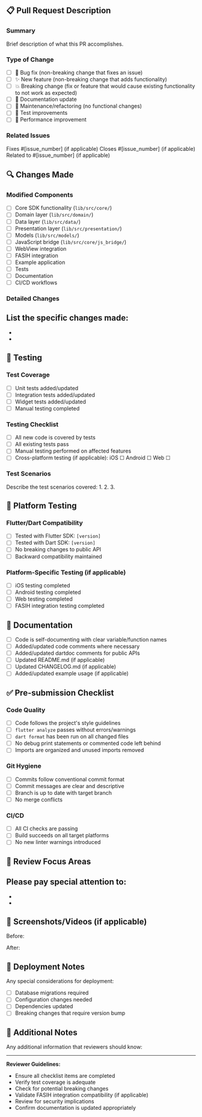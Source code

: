 ## 📋 Pull Request Description

### Summary
Brief description of what this PR accomplishes.

### Type of Change
- [ ] 🐛 Bug fix (non-breaking change that fixes an issue)
- [ ] ✨ New feature (non-breaking change that adds functionality)
- [ ] 💥 Breaking change (fix or feature that would cause existing functionality to not work as expected)
- [ ] 📖 Documentation update
- [ ] 🔧 Maintenance/refactoring (no functional changes)
- [ ] 🧪 Test improvements
- [ ] 🚀 Performance improvement

### Related Issues
Fixes #[issue_number] (if applicable)
Closes #[issue_number] (if applicable)
Related to #[issue_number] (if applicable)

## 🔍 Changes Made

### Modified Components
- [ ] Core SDK functionality (`lib/src/core/`)
- [ ] Domain layer (`lib/src/domain/`)
- [ ] Data layer (`lib/src/data/`)
- [ ] Presentation layer (`lib/src/presentation/`)
- [ ] Models (`lib/src/models/`)
- [ ] JavaScript bridge (`lib/src/core/js_bridge/`)
- [ ] WebView integration
- [ ] FASIH integration
- [ ] Example application
- [ ] Tests
- [ ] Documentation
- [ ] CI/CD workflows

### Detailed Changes
List the specific changes made:
-
-
-

## 🧪 Testing

### Test Coverage
- [ ] Unit tests added/updated
- [ ] Integration tests added/updated
- [ ] Widget tests added/updated
- [ ] Manual testing completed

### Testing Checklist
- [ ] All new code is covered by tests
- [ ] All existing tests pass
- [ ] Manual testing performed on affected features
- [ ] Cross-platform testing (if applicable): iOS ☐ Android ☐ Web ☐

### Test Scenarios
Describe the test scenarios covered:
1.
2.
3.

## 📱 Platform Testing

### Flutter/Dart Compatibility
- [ ] Tested with Flutter SDK: `[version]`
- [ ] Tested with Dart SDK: `[version]`
- [ ] No breaking changes to public API
- [ ] Backward compatibility maintained

### Platform-Specific Testing (if applicable)
- [ ] iOS testing completed
- [ ] Android testing completed
- [ ] Web testing completed
- [ ] FASIH integration testing completed

## 📖 Documentation

- [ ] Code is self-documenting with clear variable/function names
- [ ] Added/updated code comments where necessary
- [ ] Added/updated dartdoc comments for public APIs
- [ ] Updated README.md (if applicable)
- [ ] Updated CHANGELOG.md (if applicable)
- [ ] Added/updated example usage (if applicable)

## ✅ Pre-submission Checklist

### Code Quality
- [ ] Code follows the project's style guidelines
- [ ] `flutter analyze` passes without errors/warnings
- [ ] `dart format` has been run on all changed files
- [ ] No debug print statements or commented code left behind
- [ ] Imports are organized and unused imports removed

### Git Hygiene
- [ ] Commits follow conventional commit format
- [ ] Commit messages are clear and descriptive
- [ ] Branch is up to date with target branch
- [ ] No merge conflicts

### CI/CD
- [ ] All CI checks are passing
- [ ] Build succeeds on all target platforms
- [ ] No new linter warnings introduced

## 🎯 Review Focus Areas

Please pay special attention to:
-
-
-

## 📸 Screenshots/Videos (if applicable)

Before:
<!-- Add screenshots/videos of the before state -->

After:
<!-- Add screenshots/videos of the after state -->

## 🚀 Deployment Notes

Any special considerations for deployment:
- [ ] Database migrations required
- [ ] Configuration changes needed
- [ ] Dependencies updated
- [ ] Breaking changes that require version bump

## 📝 Additional Notes

Any additional information that reviewers should know:

---

**Reviewer Guidelines:**
- Ensure all checklist items are completed
- Verify test coverage is adequate
- Check for potential breaking changes
- Validate FASIH integration compatibility (if applicable)
- Review for security implications
- Confirm documentation is updated appropriately